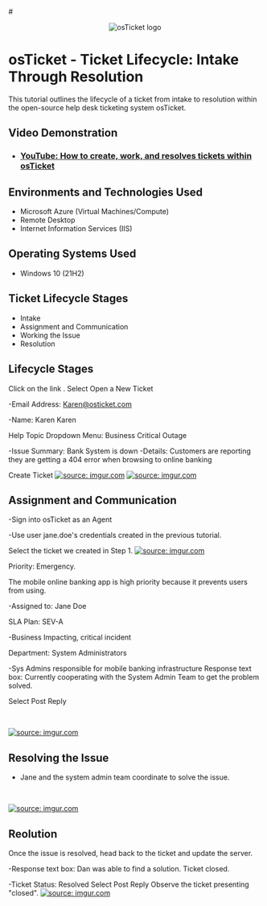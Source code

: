 #<p align="center">
<img src="https://i.imgur.com/Clzj7Xs.png" alt="osTicket logo"/>
</p>

<h1>osTicket - Ticket Lifecycle: Intake Through Resolution</h1>
This tutorial outlines the lifecycle of a ticket from intake to resolution within the open-source help desk ticketing system osTicket.<br />


<h2>Video Demonstration</h2>

- ### [YouTube: How to create, work, and resolves tickets within osTicket](https://www.youtube.com)

<h2>Environments and Technologies Used</h2>

- Microsoft Azure (Virtual Machines/Compute)
- Remote Desktop
- Internet Information Services (IIS)

<h2>Operating Systems Used </h2>

- Windows 10</b> (21H2)

<h2>Ticket Lifecycle Stages</h2>

- Intake
- Assignment and Communication
- Working the Issue
- Resolution

<h2>Lifecycle Stages</h2>
Click on the link .
Select Open a New Ticket

-Email Address: Karen@osticket.com

-Name: Karen Karen

Help Topic Dropdown Menu: Business Critical Outage

-Issue Summary: Bank System is down
-Details: Customers are reporting they are getting a 404 error when browsing to online banking

Create Ticket
<a href="https://imgur.com/vlBPk7F"><img src="https://i.imgur.com/vlBPk7F.png" title="source: imgur.com" /></a>
<a href="https://imgur.com/fKZ287v"><img src="https://i.imgur.com/fKZ287v.png" title="source: imgur.com" /></a>
<p>

<h2>Assignment and Communication</h2>

-Sign into osTicket as an Agent

-Use user jane.doe's credentials created in the previous tutorial.

Select the ticket we created in Step 1.
<a href="https://imgur.com/2V312mn"><img src="https://i.imgur.com/2V312mn.png" title="source: imgur.com" /></a>
</p>
<p>
Priority: Emergency.

 The mobile online banking app is high priority because it prevents users from using.

  -Assigned to: Jane Doe

  SLA Plan: SEV-A

  -Business Impacting, critical incident

  Department: System Administrators

  -Sys Admins responsible for mobile banking infrastructure
Response text box: Currently cooperating with the System Admin Team to get the problem solved.

  Select Post Reply
</p>

<br />

<p>
<a href="https://imgur.com/mlCDZkG"><img src="https://i.imgur.com/mlCDZkG.png" title="source: imgur.com" /></a>
</p>
<p>
<h2> Resolving the Issue</h2>
  
  - Jane and the system admin team coordinate to solve the issue.
</p>
<br />

<p>
<a href="https://imgur.com/EBlBgN4"><img src="https://i.imgur.com/EBlBgN4.png" title="source: imgur.com" /></a>
</p>
<p>
<h2>Reolution</h2>
Once the issue is resolved, head back to the ticket and update the server.

-Response text box: Dan was able to find a solution. Ticket closed.

-Ticket Status: Resolved
Select Post Reply
Observe the ticket presenting "closed".
<a href="https://imgur.com/rFCRgrK"><img src="https://i.imgur.com/rFCRgrK.png" title="source: imgur.com" /></a>

</p>
<br /> 
